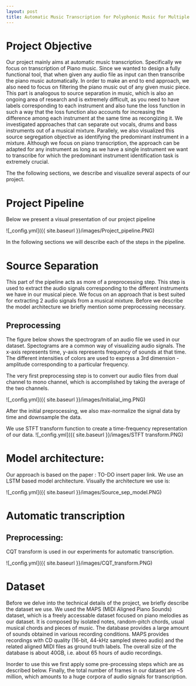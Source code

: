 ```yaml
---
layout: post
title: Automatic Music Transcription for Polyphonic Music for Multiple Instruments
---
```

# Project Objective
Our project mainly aims at automatic music transcription. Specifically we focus on transcription of Piano music. Since we wanted to design a fully functional tool, that when given any audio file as input can then transcribe the piano music automatically. In order to make an end to end approach, we also need to focus on filtering the piano music out of any given music piece. This part is analogous to source separation in music, which is also an ongoing area of research and is extremely difficult, as you need to have labels corresponding to each instrument and also tune the loss function in such a way that the loss function also accounts for increasing the difference among each instrument at the same time as recongizing it. We investigated approaches that can separate out vocals, drums and bass instruments out of a musical mixture. Parallely, we also visualized this source segregation objective as identifying the predominant instrument in a mixture. Although we focus on piano transcription, the approach can be adapted for any instrument as long as we have a single instrument we want to transcribe for which the predominant instrument identification task is extremely crucial. 

The the following sections, we describe and visualize several aspects of our project.

# Project Pipeline

Below we present a visual presentation of our project pipeline

![_config.yml]({{ site.baseurl }}/images/Project_pipeline.PNG)

In the following sections we will describe each of the steps in the pipeline.

# Source Separation
This part of the pipeline acts as more of a preprocessing step. This step is used to extract the audio signals corresponding to the different instruments we have in our musical piece. We focus on an approach that is best suited for extracting 2 audio signals from a musical mixture. Before we describe the model architecture we briefly mention some preprocessing necessary.

## Preprocessing 

The figure below shows the spectrogram of an audio file we used in our dataset.
Spectograms are a common way of visualizing audio signals. The x-axis represents time, y-axis represents frequency of sounds at that time. The different intensities of colors are used to express a 3rd dimension - amplitude corresponding to a particular frequency.

The very first preprocessing step is to convert our audio files from dual channel to mono channel, which is accomplished by taking the average of the two channels. 


![_config.yml]({{ site.baseurl }}/images/Initialial_img.PNG)


After the initial preprocessing, we also max-normalize the signal data by time and downsample the data.

We use STFT transform function to create a time-frequency representation of our data. 
![_config.yml]({{ site.baseurl }}/images/STFT transform.PNG)

# Model architecture:
Our approach is based on the paper : TO-DO insert paper link. 
We use an LSTM based model architecture. Visually the architecture we use is:

![_config.yml]({{ site.baseurl }}/images/Source_sep_model.PNG)



# Automatic transcription

## Preprocessing:
CQT transform is used in our experiments for automatic transcription.

![_config.yml]({{ site.baseurl }}/images/CQT_transform.PNG)


# Dataset
Before we delve into the technical details of the project, we briefly describe the dataset we use. We used the MAPS (MIDI Aligned Piano Sounds) dataset, which is a freely accessable dataset focused on piano melodies as our dataset. It is composed by isolated notes, random-pitch chords, usual musical chords and pieces of music. The database provides a large amount of sounds obtained in various recording conditions. 
MAPS provides recordings with CD quality (16-bit, 44-kHz sampled stereo audio) and the related aligned MIDI files as ground truth labels. The overall size of the database is about 40GB, i.e. about 65 hours of audio recordings.

Inorder to use this we first apply some pre-processing steps which are as described below. Finally, the total number of frames in our dataset are ~5 million, which amounts to a huge corpora of audio signals for transcription.



